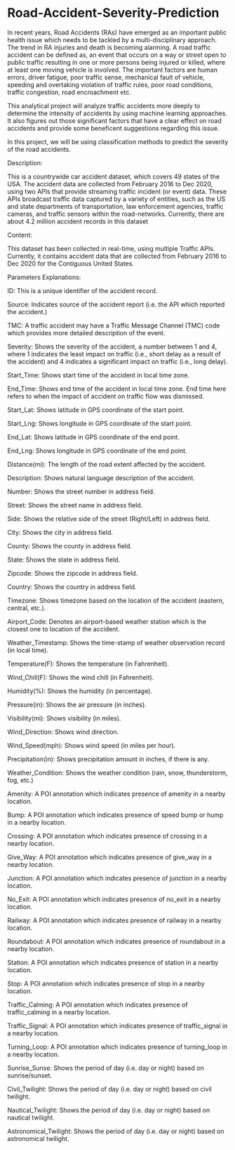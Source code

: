 # Road-Accident-Severity-Prediction
In recent years, Road Accidents (RAs) have emerged as an important public health issue which needs to be tackled by a multi-disciplinary approach. The trend in RA injuries and death is becoming alarming. A road traffic accident can be defined as, an event that occurs on a way or street open to public traffic resulting in one or more persons being injured or killed, where at least one moving vehicle is involved. The important factors are human errors, driver fatigue, poor traffic sense, mechanical fault of vehicle, speeding and overtaking violation of traffic rules, poor road conditions, traffic congestion, road encroachment etc. 

This analytical project will analyze traffic accidents more deeply to determine the intensity of accidents by using machine learning approaches. It also figures out those significant factors that have a clear effect on road accidents and provide some beneficent suggestions regarding this issue. 

In this project, we will be using classification methods to predict the severity of the road accidents.

Description:

This is a countrywide car accident dataset, which covers 49 states of the USA. The accident data are collected from February 2016 to Dec 2020, using two APIs that provide streaming traffic incident (or event) data. These APIs broadcast traffic data captured by a variety of entities, such as the US and state departments of transportation, law enforcement agencies, traffic cameras, and traffic sensors within the road-networks. Currently, there are about 4.2 million accident records in this dataset

Content:

This dataset has been collected in real-time, using multiple Traffic APIs. Currently, it contains accident data that are collected from February 2016 to Dec 2020 for the Contiguous United States.

Parameters Explanations:

ID: This is a unique identifier of the accident record.

Source: Indicates source of the accident report (i.e. the API which reported the accident.)

TMC: A traffic accident may have a Traffic Message Channel (TMC) code which provides more detailed description of the event.

Severity: Shows the severity of the accident, a number between 1 and 4, where 1 indicates the least impact on traffic (i.e., short delay as a result of the accident) and 4 indicates a significant impact on traffic (i.e., long delay).

Start_Time: Shows start time of the accident in local time zone.

End_Time: Shows end time of the accident in local time zone. End time here refers to when the impact of accident on traffic flow was dismissed.

Start_Lat: Shows latitude in GPS coordinate of the start point.

Start_Lng: Shows longitude in GPS coordinate of the start point.

End_Lat: Shows latitude in GPS coordinate of the end point.

End_Lng: Shows longitude in GPS coordinate of the end point.

Distance(mi): The length of the road extent affected by the accident.

Description: Shows natural language description of the accident.

Number: Shows the street number in address field.

Street: Shows the street name in address field.

Side: Shows the relative side of the street (Right/Left) in address field.

City: Shows the city in address field.

County: Shows the county in address field.

State: Shows the state in address field.

Zipcode: Shows the zipcode in address field.

Country: Shows the country in address field.

Timezone: Shows timezone based on the location of the accident (eastern, central, etc.).

Airport_Code: Denotes an airport-based weather station which is the closest one to location of the accident.

Weather_Timestamp: Shows the time-stamp of weather observation record (in local time).

Temperature(F): Shows the temperature (in Fahrenheit).

Wind_Chill(F): Shows the wind chill (in Fahrenheit).

Humidity(%): Shows the humidity (in percentage).

Pressure(in): Shows the air pressure (in inches).

Visibility(mi): Shows visibility (in miles).

Wind_Direction: Shows wind direction.

Wind_Speed(mph): Shows wind speed (in miles per hour).

Precipitation(in): Shows precipitation amount in inches, if there is any.

Weather_Condition: Shows the weather condition (rain, snow, thunderstorm, fog, etc.)

Amenity: A POI annotation which indicates presence of amenity in a nearby location.

Bump: A POI annotation which indicates presence of speed bump or hump in a nearby location.

Crossing: A POI annotation which indicates presence of crossing in a nearby location.

Give_Way: A POI annotation which indicates presence of give_way in a nearby location.

Junction: A POI annotation which indicates presence of junction in a nearby location.

No_Exit: A POI annotation which indicates presence of no_exit in a nearby location.

Railway: A POI annotation which indicates presence of railway in a nearby location.

Roundabout: A POI annotation which indicates presence of roundabout in a nearby location.

Station: A POI annotation which indicates presence of station in a nearby location.

Stop: A POI annotation which indicates presence of stop in a nearby location.

Traffic_Calming: A POI annotation which indicates presence of traffic_calming in a nearby location.

Traffic_Signal: A POI annotation which indicates presence of traffic_signal in a nearby location.

Turning_Loop: A POI annotation which indicates presence of turning_loop in a nearby location.

Sunrise_Sunse: Shows the period of day (i.e. day or night) based on sunrise/sunset.

Civil_Twilight: Shows the period of day (i.e. day or night) based on civil twilight.

Nautical_Twilight: Shows the period of day (i.e. day or night) based on nautical twilight.

Astronomical_Twilight: Shows the period of day (i.e. day or night) based on astronomical twilight.
